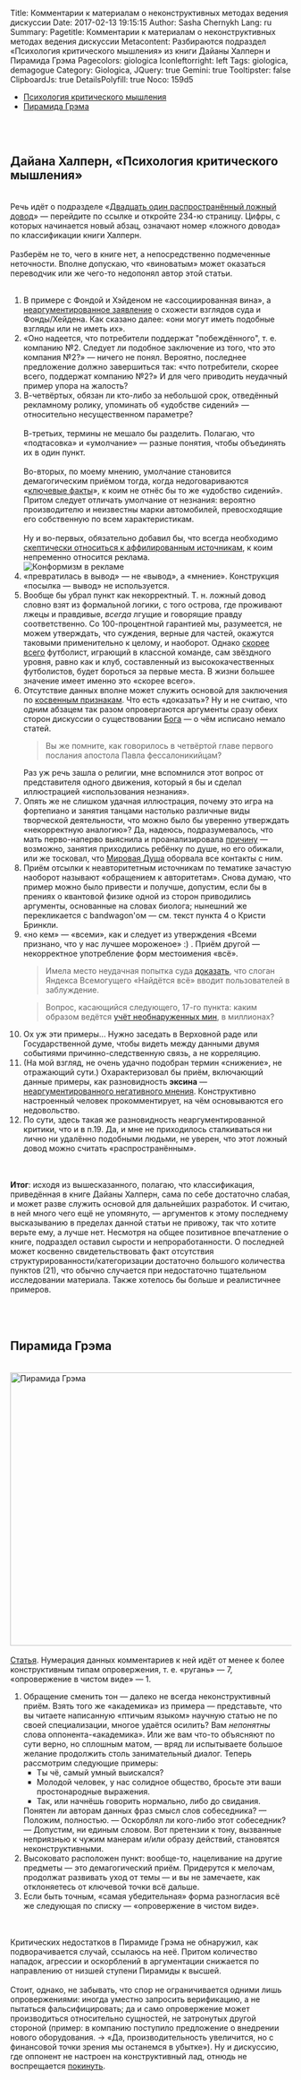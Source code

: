Title: Комментарии к материалам о неконструктивных методах ведения дискуссии
Date: 2017-02-13 19:15:15
Author: Sasha Chernykh
Lang: ru
Summary:
Pagetitle: Комментарии к материалам о неконструктивных методах ведения дискуссии
Metacontent: Разбираются подраздел «Психология критического мышления» из книги Дайаны Халперн и Пирамида Грэма
Pagecolors: giologica
Iconleftorright: left
Tags: giologica, demagogue
Category: Giologica,
JQuery: true
Gemini: true
Tooltipster: false
ClipboardJs: true
DetailsPolyfill: true
Noco: 159d5

<ul>
<li><a href="#Halpern">Психология критического мышления</a>
</li>
<li><a href="#Graham">Пирамида Грэма</a>
</li>
</ul>
<br />
<br />
<h2 id="Halpern">Дайана Халперн, «Психология критического мышления»</h2>
<br />
Речь идёт о подразделе «<a href="https://docs.zoho.com/file/9ustl0ebab1b5e94745b6a5cc656051b3e8d0" target="_blank">Двадцать один распространённый ложный довод</a>» — перейдите по ссылке и откройте 234-ю страницу. Цифры, с которых начинается новый абзац, означают номер «ложного довода» по классификации книги Халперн.
<br />
<br /> Разберём не то, чего в книге нет, а непосредственно подмеченные неточности. Вполне допускаю, что «виноватым» может оказаться переводчик или же чего-то недопонял автор этой статьи.
<br />
<br />
<ol class="halpernlist">
	<li> В примере с Фондой и Хэйденом не «ассоциированная вина», а <u>неаргументированное заявление</u> о схожести взглядов суда и Фонды/Хейдена. Как сказано далее: «они могут иметь подобные взгляды или не иметь их».</li>
	<li> «Оно надеется, что потребители поддержат "побеждённого", т. е. компанию №2. Следует ли подобное заключение из того, что это компания №2?» — ничего не понял. Вероятно, последнее предложение должно завершиться так: «что потребители, скорее всего, поддержат компанию №2?» И для чего приводить неудачный пример упора на жалость?</li>
	<li>
		В-четвёртых, обязан ли кто-либо за небольшой срок, отведённый рекламному ролику, упоминать об «удобстве сидений» — относительно несущественном параметре?
		<br />
		<br /> В-третьих, термины не мешало бы разделить. Полагаю, что «подтасовка» и «умолчание» — разные понятия, чтобы объединять их в один пункт.
		<br />
		<br /> Во-вторых, по моему мнению, умолчание становится демагогическим приёмом тогда, когда недоговариваются «<a href="http://www.e-reading.club/chapter.php/1019719/2/Bogatyrev_-_Demagogicheskie_shablony_Osnovy_Polemiki_s_demagogami.html" target="_blank">ключевые факты</a>», к коим не отнёс бы то же «удобство сидений». Притом следует отличать умолчание от незнания: вероятно производителю и неизвестны марки автомобилей, превосходящие его собственную по всем характеристикам.
		<br />
		<br /> Ну и во-первых, обязательно добавил бы, что всегда необходимо <u>скептически относиться к аффилированным источникам</u>, к коим непременно относится реклама.</li>
	<img src="{filename}/images/giologica/Конформизм_в_рекламе.png" alt="Конформизм в рекламе">
	<li> «превратилась в вывод» — не «вывод», а «мнение». Конструкция «посылка — вывод» не используется.</li>
	<li> Вообще бы убрал пункт как некорректный. Т. н. ложный довод словно взят из формальной логики, с того острова, где проживают лжецы и правдивые, <em>всегда</em> лгущие и говорящие правду соответственно. Со 100-процентной гарантией мы, разумеется, не можем утверждать, что суждения, верные для частей, окажутся таковыми применительно к целому, и наоборот. Однако <u>скорее всего</u> футболист, играющий в классной команде, сам звёздного уровня, равно как и клуб, составленный из высококачественных футболистов, будет бороться за первые места. В жизни большее значение имеет именно это «скорее всего».</li>
	<li> Отсутствие данных вполне может служить основой для заключения по <u>косвенным признакам</u>. Что есть «доказать»? Ну и не считаю, что одним абзацем так разом опровергаются аргументы сразу обеих сторон дискуссии о существовании <a href="https://vk.com/hair_in_the_wind" target="_blank">Бога</a> — о чём исписано немало статей.
		<br />
		<blockquote>Вы же помните, как говорилось в четвёртой главе первого послания апостола Павла фессалоникийцам?</blockquote>
		Раз уж речь зашла о религии, мне вспомнился этот вопрос от представителя одного движения, который я бы и сделал иллюстрацией «использования незнания».</li>
	<li> Опять же не слишком удачная иллюстрация, почему это игра на фортепиано и занятия танцами настолько различные виды творческой деятельности, что можно было бы уверенно утверждать «некорректную аналогию»? Да, надеюсь, подразумевалось, что мать перво-наперво выяснила и проанализировала <u>причину</u> — возможно, занятия приходились ребёнку по душе, но его обижали, или же тосковал, что <a href="http://people.novsu.ru/profiles/html/profileView.do?userid=s167163&lang=ru" target="_blank">Мировая Душа</a> оборвала все контакты с ним.</li>
	<li> Приём отсылки к неавторитетным источникам по тематике зачастую наоборот называют «обращением к авторитетам». Снова думаю, что пример можно было привести и получше, допустим, если бы в прениях о квантовой физике одной из сторон приводились аргументы, основанные на словах биолога; нынешний же перекликается с bandwagon'ом — см. текст пункта 4 о Кристи Бринкли.</li>
	<li> «но кем» — «всеми», как и следует из утверждения «Всеми признано, что у нас лучшее мороженое» :) . Приём другой — некорректное употребление форм местоимения «всё».
		<blockquote>Имела место неудачная попытка суда <a href="http://www.vedomosti.ru/technology/articles/2012/09/07/novyj_dvigatel_torgovli" target="_blank">доказать</a>, что слоган Яндекса Всемогущего «Найдётся всё» вводит пользователей в заблуждение. </blockquote>
	</li>
	<blockquote>Вопрос, касающийся следующего, 17-го пункта: каким образом ведётся <a href="http://svr.gov.ru/material/3-1.htm" target="_blank">учёт необнаруженных мин</a>, в миллионах?</blockquote>
	<li> Ох уж эти примеры... Нужно заседать в Верховной раде или Государственной думе, чтобы видеть между данными двумя событиями причинно-следственную связь, а не корреляцию.</li>
	<li> (На мой взгляд, не очень удачно подобран термин «снижение», не отражающий сути.) Охарактеризовал бы приём, включающий данные примеры, как разновидность <b>эксина</b> — <u>неаргументированного негативного мнения</u>. Конструктивно настроенный человек прокомментирует, на чём основываются его недовольство.</li>
	<li> По сути, здесь такая же разновидность неаргументированной критики, что и в п.19. Да, и мне не приходилось сталкиваться ни лично ни удалённо подобными людьми, не уверен, что этот ложный довод можно считать «распространённым».</li>
</ol>
<br />
<br />
<b>Итог</b>: исходя из вышесказанного, полагаю, что классификация, приведённая в книге Дайаны Халперн, сама по себе достаточно слабая, и может разве служить основой для дальнейших разработок. И считаю, в ней много чего ещё не упомянуто, — аргументов к этому последнему высказыванию в пределах данной статьи не привожу, так что хотите верьте ему, а лучше нет. Несмотря на общее позитивное впечатление о книге, подраздел оставил сырости и непроработанности. О последней может косвенно свидетельствовать факт отсутствия структурированности/категоризации достаточно большого количества пунктов (21), что обычно случается при недостаточно тщательном исследовании материала. Также хотелось бы больше и реалистичнее примеров.
<br />
<br />
<br />
<br />
<h2 id="Graham">Пирамида Грэма</h2>
<br />
<img src="{filename}/images/giologica/Пирамида_Грэма.jpg" alt="Пирамида Грэма" width="855" height="488">
<br />
<br />
<a href="http://web.archive.org/web/20150615162941/http://www.xpomo.com/ruskolan/tolpa/piramida.htm" target="_blank">Статья</a>. Нумерация данных комментариев к ней идёт от менее к более конструктивным типам опровержения, т. е. «ругань» — 7, «опровержение в чистом виде» — 1.
<ol class="grahamlist">
	<li> Обращение сменить тон — далеко не всегда неконструктивный приём. Взять того же «академика» из примера — представьте, что вы читаете написанную «птичьим языком» научную статью не по своей специализации, многое удаётся осилить? Вам <em>непонятны</em> слова оппонента-«академика». Или же вам что-то объясняют по сути верно, но сплошным матом, — вряд ли испытываете большое желание продолжить столь занимательный диалог. Теперь рассмотрим следующие примеры:
		<ul type="square" class="academic">
			<li> Ты чё, самый умный выискался?</li>
			<li> Молодой человек, у нас солидное общество, бросьте эти ваши простонародные выражения.</li>
			<li> Так, или начнёшь говорить нормально, либо до свидания.</li>
		</ul>
	</li>
	Понятен ли авторам данных фраз смысл слов собеседника? — Положим, полностью. — Оскорблял ли кого-либо этот собеседник? — Допустим, ни единым словом. Вот претензии к тону, вызванные неприязнью к чужим манерам и/или образу действий, становятся неконструктивными.
	<li> Высоковато расположен пункт: вообще-то, нацеливание на другие предметы  — это демагогический приём. Придерутся к мелочам, продолжат развивать уход от темы — и вы не замечаете, как отклоняетесь от ключевой точки всё дальше.</li>
	<li> Если быть точным, «самая убедительная» форма разногласия всё же следующая по списку — «опровержение в чистом виде».</li>
</ol>
<br />
<br />
Критических недостатков в Пирамиде Грэма не обнаружил, как подворачивается случай, ссылаюсь на неё. Притом количество нападок, агрессии и оскорблений в аргументации снижается по направлению от низшей ступени Пирамиды к высшей.
<br />
<br />
Стоит, однако, не забывать, что спор не ограничивается одними лишь опровержениями: иногда уместно запросить верификацию, а не пытаться фальсифицировать; да и само опровержение может производиться относительно сущностей, не затронутых другой стороной (пример: в компанию поступило предложение о внедрении нового оборудования. → «Да, производительность увеличится, но с финансовой точки зрения мы останемся в убытке»). Ну и дискуссию, где оппонент не настроен на конструктивный лад, отнюдь не воспрещается <a href="Nas-Izu" target="_blank">покинуть</a>.
